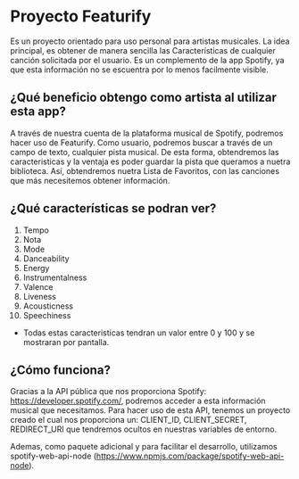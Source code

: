 # Proyecto Featurify
Es un proyecto orientado para uso personal para artistas musicales. La idea principal, es obtener de manera sencilla las Características de cualquier canción solicitada por el usuario. Es un complemento de la app Spotify, ya que esta información no se escuentra por lo menos facilmente visible.

## **¿Qué beneficio obtengo como artista al utilizar esta app?**
A través de nuestra cuenta de la plataforma musical de Spotify, podremos hacer uso de Featurify. Como usuario, podremos buscar a través de un campo de texto, cualquier pista musical.
De esta forma, obtendremos las caracteristicas y la ventaja es poder guardar la pista que queramos a nuetra biblioteca.
Así, obtendremos nuetra Lista de Favoritos, con las canciones que más necesitemos obtener información.

## **¿Qué características se podran ver?**

1. Tempo
2. Nota
3. Mode
4.  Danceability
5. Energy
6. Instrumentalness
7. Valence
8. Liveness
9. Acousticness
10. Speechiness

* Todas estas caracteristicas tendran un valor entre 0 y 100 y se mostraran por pantalla. 

## **¿Cómo funciona?**
Gracias a la API pública que nos proporciona Spotify: https://developer.spotify.com/, podremos acceder a esta información musical que necesitamos. 
Para hacer uso de esta API, tenemos un proyecto creado el cual nos proporciona un:
CLIENT_ID, CLIENT_SECRET, REDIRECT_URI que tendremos ocultos en nuestras variables de entorno.

Ademas, como paquete adicional y para facilitar el desarrollo, utilizamos spotify-web-api-node (https://www.npmjs.com/package/spotify-web-api-node).

